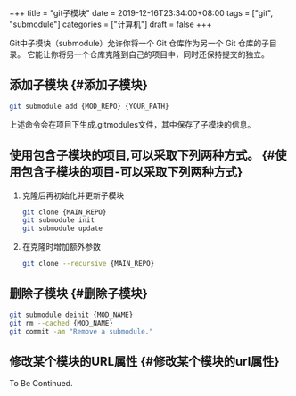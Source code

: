 +++
title = "git子模块"
date = 2019-12-16T23:34:00+08:00
tags = ["git", "submodule"]
categories = ["计算机"]
draft = false
+++

Git中子模块（submodule）允许你将一个 Git 仓库作为另一个 Git 仓库的子目录。
它能让你将另一个仓库克隆到自己的项目中，同时还保持提交的独立。

<!--more-->


## 添加子模块 {#添加子模块}

```sh
git submodule add {MOD_REPO} {YOUR_PATH}
```

上述命令会在项目下生成.gitmodules文件，其中保存了子模块的信息。


## 使用包含子模块的项目,可以采取下列两种方式。 {#使用包含子模块的项目-可以采取下列两种方式}

1.  克隆后再初始化并更新子模块

    ```sh
    git clone {MAIN_REPO}
    git submodule init
    git submodule update
    ```
2.  在克隆时增加额外参数

    ```sh
    git clone --recursive {MAIN_REPO}
    ```


## 删除子模块 {#删除子模块}

```sh
git submodule deinit {MOD_NAME}
git rm --cached {MOD_NAME}
git commit -am "Remove a submodule."
```


## 修改某个模块的URL属性 {#修改某个模块的url属性}

To Be Continued.
